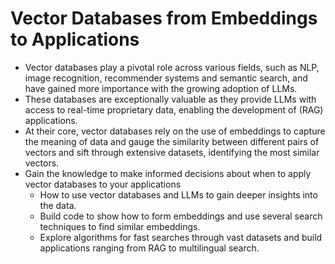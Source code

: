 # Vector Databases from Embeddings to Applications

- Vector databases play a pivotal role across various fields, such as NLP, image recognition, recommender systems and semantic search, and have gained more importance with the growing adoption of LLMs.
- These databases are exceptionally valuable as they provide LLMs with access to real-time proprietary data, enabling the development of (RAG) applications.
- At their core, vector databases rely on the use of embeddings to capture the meaning of data and gauge the similarity between different pairs of vectors and sift through extensive datasets, identifying the most similar vectors. 
- Gain the knowledge to make informed decisions about when to apply vector databases to your applications
  * How to use vector databases and LLMs to gain deeper insights into the data.
  * Build code to show how to form embeddings and use several search techniques to find similar embeddings.
  * Explore algorithms for fast searches through vast datasets and build applications ranging from RAG to multilingual search.
